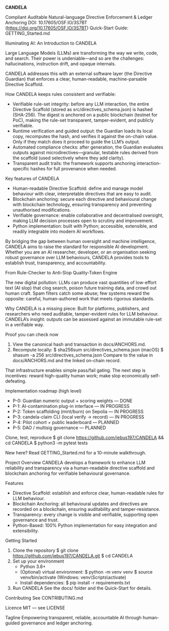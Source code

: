 **CANDELA**

Compliant Auditable Natural-language Directive Enforcement & Ledger Anchoring
DOI: 10.17605/OSF.IO/3S7BT (https://doi.org/10.17605/OSF.IO/3S7BT)
Quick-Start Guide: GETTING_Started.md

Illuminating AI: An Introduction to CANDELA

Large Language Models (LLMs) are transforming the way we write, code, and search. Their power is undeniable—and so are the challenges: hallucinations, instruction drift, and opaque internals.

CANDELA addresses this with an external software layer (the Directive Guardian) that enforces a clear, human-readable, machine-parsable Directive Scaffold.

How CANDELA keeps rules consistent and verifiable:

- Verifiable rule-set integrity: before any LLM interaction, the entire Directive Scaffold (stored as src/directives_schema.json) is hashed (SHA-256). The digest is anchored on a public blockchain (testnet for PoC), making the rule-set transparent, tamper-evident, and publicly verifiable.
- Runtime verification and guided output: the Guardian loads its local copy, recomputes the hash, and verifies it against the on-chain value. Only if they match does it proceed to guide the LLM’s output.
- Automated compliance checks: after generation, the Guardian evaluates outputs against microdirectives—granular, testable rules derived from the scaffold (used selectively where they add clarity).
- Transparent audit trails: the framework supports anchoring interaction-specific hashes for full provenance when needed.

Key features of CANDELA

- Human-readable Directive Scaffold: define and manage model behaviour with clear, interpretable directives that are easy to audit.
- Blockchain anchoring: secure each directive and behavioural change with blockchain technology, ensuring transparency and preventing unauthorised modifications.
- Verifiable governance: enable collaborative and decentralised oversight, making LLM decision processes open to scrutiny and improvement.
- Python implementation: built with Python; accessible, extensible, and readily integrable into modern AI workflows.

By bridging the gap between human oversight and machine intelligence, CANDELA aims to raise the standard for responsible AI development. Whether you are an AI researcher, developer, or an organisation seeking robust governance over LLM behaviours, CANDELA provides tools to establish trust, transparency, and accountability.

From Rule-Checker to Anti-Slop Quality-Token Engine

The new digital pollution:
LLMs can produce vast quantities of low-effort text (AI slop) that clog search, poison future training data, and crowd out human craft. Spam filters catch some abuse; few systems reward the opposite: careful, human-authored work that meets rigorous standards.

Why CANDELA is a missing piece:
Built for platforms, publishers, and researchers who need auditable, tamper-evident rules for LLM behaviour. CANDELA’s insight: outputs can be assessed against an immutable rule-set in a verifiable way.

Proof you can check now
1) View the canonical hash and transaction in docs/ANCHORS.md.
2) Recompute locally:
   $ sha256sum src/directives_schema.json
   (macOS) $ shasum -a 256 src/directives_schema.json
   Compare to the value in docs/ANCHORS.md and the linked on-chain record.

That infrastructure enables simple pass/fail gating. The next step is incentives: reward high-quality human work; make slop economically self-defeating.

Implementation roadmap (high level)
- P-0: Guardian numeric output + scoring weights — DONE
- P-1: AI-contamination plug-in interface — IN PROGRESS
- P-2: Token scaffolding (mint/burn) on Sepolia — IN PROGRESS
- P-3: candela-claim CLI (local verify -> record) — IN PROGRESS
- P-4: Pilot cohort + public leaderboard — PLANNED
- P-5: DAO / multisig governance — PLANNED

Clone, test, reproduce
$ git clone https://github.com/jebus197/CANDELA && cd CANDELA
$ python3 -m pytest tests

New here? Read GETTING_Started.md for a 10-minute walkthrough.

Project Overview
CANDELA develops a framework to enhance LLM reliability and transparency via a human-readable directive scaffold and blockchain anchoring for verifiable behavioural governance.

Features
- Directive Scaffold: establish and enforce clear, human-readable rules for LLM behaviour.
- Blockchain Anchoring: all behavioural updates and directives are recorded on a blockchain, ensuring auditability and tamper-resistance.
- Transparency: every change is visible and verifiable, supporting open governance and trust.
- Python-Based: 100% Python implementation for easy integration and extensibility.

Getting Started
1) Clone the repository
   $ git clone https://github.com/jebus197/CANDELA.git
   $ cd CANDELA
2) Set up your environment
   - Python 3.8+
   - (Optional) virtual environment:
     $ python -m venv venv
     $ source venv/bin/activate   (Windows: venv\Scripts\activate)
   - Install dependencies:
     $ pip install -r requirements.txt
3) Run CANDELA
   See the docs/ folder and the Quick-Start for details.

Contributing
See CONTRIBUTING.md

Licence
MIT — see LICENSE

Tagline
Empowering transparent, reliable, accountable AI through human-guided governance and ledger anchoring.
